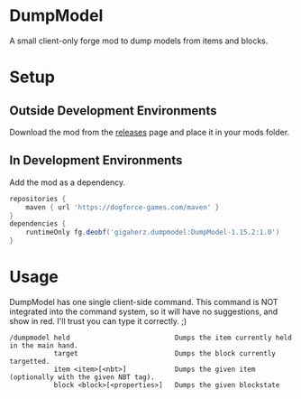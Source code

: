 # DumpModel
A small client-only forge mod to dump models from items and blocks.

# Setup

## Outside Development Environments
Download the mod from the [releases](https://github.com/gigaherz/DumpModel/releases) page and place it in your mods folder.

## In Development Environments
Add the mod as a dependency.

```gradle
repositories {
    maven { url 'https://dogforce-games.com/maven' }
}
dependencies {
    runtimeOnly fg.deobf('gigaherz.dumpmodel:DumpModel-1.15.2:1.0')
}
```

# Usage
DumpModel has one single client-side command.
This command is NOT integrated into the command system, so it will have no suggestions, and show in red.
I'll trust you can type it correctly. ;)

```
/dumpmodel held                          Dumps the item currently held in the main hand.
           target                        Dumps the block currently targetted.
           item <item>[<nbt>]            Dumps the given item (optionally with the given NBT tag).
           block <block>[<properties>]   Dumps the given blockstate
```